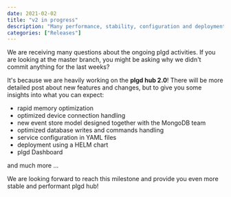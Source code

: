 ```yaml
---
date: 2021-02-02
title: "v2 in progress"
description: "Many performance, stability, configuration and deployment improvements are on a way. Stay tuned."
categories: ["Releases"]
---
```


We are receiving many questions about the ongoing plgd activities. If you are looking at the master branch, you might be asking why we didn't commit anything for the last weeks?

It's because we are heavily working on the **plgd hub 2.0**!
There will be more detailed post about new features and changes, but to give you some insights into what you can expect:

- rapid memory optimization
- optimized device connection handling
- new event store model designed together with the MongoDB team
- optimized database writes and commands handling
- service configuration in YAML files
- deployment using a HELM chart
- plgd Dashboard

and much more ...

We are looking forward to reach this milestone and provide you even more stable and performant plgd hub!
